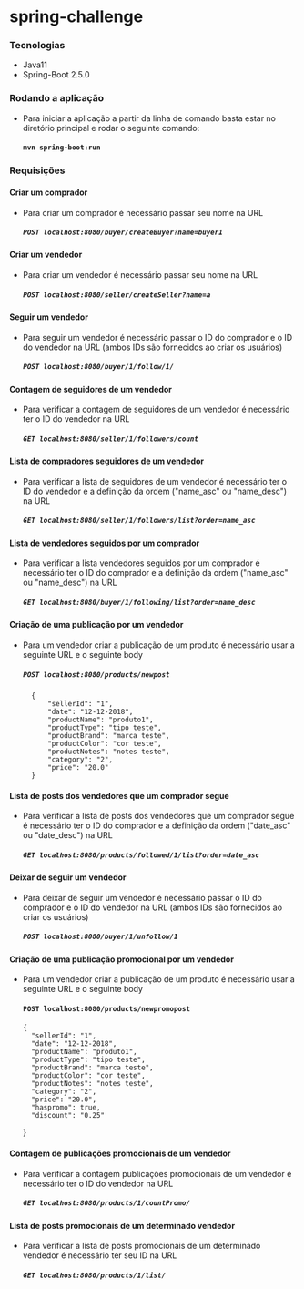 # spring-challenge

### Tecnologias
- Java11
- Spring-Boot 2.5.0

### Rodando a aplicação
- Para iniciar a aplicação a partir da linha de comando basta estar no diretório principal e rodar o seguinte comando: 
  ####   `mvn spring-boot:run`
  
### Requisições
#### Criar um comprador
- Para criar um comprador é necessário passar seu nome na URL
  ##### `POST localhost:8080/buyer/createBuyer?name=buyer1`

#### Criar um vendedor
- Para criar um vendedor é necessário passar seu nome na URL
  #####  `POST localhost:8080/seller/createSeller?name=a`

#### Seguir um vendedor
- Para seguir um vendedor é necessário passar o ID do comprador e o ID do vendedor na URL (ambos IDs são fornecidos ao criar os usuários)
  ##### `POST localhost:8080/buyer/1/follow/1/`
  
#### Contagem de seguidores de um vendedor
- Para verificar a contagem de seguidores de um vendedor é necessário ter o ID do vendedor na URL
  ##### `GET localhost:8080/seller/1/followers/count`

#### Lista de compradores seguidores de um vendedor
- Para verificar a lista de seguidores de um vendedor é necessário ter o ID do vendedor e a definição da ordem ("name_asc" ou "name_desc") na URL
  ##### `GET localhost:8080/seller/1/followers/list?order=name_asc`

#### Lista de vendedores seguidos por um comprador
- Para verificar a lista vendedores seguidos por um comprador é necessário ter o ID do comprador e a definição da ordem ("name_asc" ou "name_desc") na URL
  ##### `GET localhost:8080/buyer/1/following/list?order=name_desc`
  
#### Criação de uma publicação por um vendedor
- Para um vendedor criar a publicação de um produto é necessário usar a seguinte URL e o seguinte body
  ##### `POST localhost:8080/products/newpost`
  ##### 
        { 
            "sellerId": "1",
            "date": "12-12-2018",
            "productName": "produto1",
            "productType": "tipo teste",
            "productBrand": "marca teste",
            "productColor": "cor teste",
            "productNotes": "notes teste",
            "category": "2",
            "price": "20.0"
        }
        

#### Lista de posts dos vendedores que um comprador segue
- Para verificar a lista de posts dos vendedores que um comprador segue é necessário ter o ID do comprador e a definição da ordem ("date_asc" ou "date_desc") na URL
  ##### `GET localhost:8080/products/followed/1/list?order=date_asc`
  
#### Deixar de seguir um vendedor
- Para deixar de seguir um vendedor é necessário passar o ID do comprador e o ID do vendedor na URL (ambos IDs são fornecidos ao criar os usuários)
  ##### `POST localhost:8080/buyer/1/unfollow/1`  
  
  
#### Criação de uma publicação promocional por um vendedor
- Para um vendedor criar a publicação de um produto é necessário usar a seguinte URL e o seguinte body  
  #### `POST localhost:8080/products/newpromopost`
  #### 
      { 
        "sellerId": "1",
        "date": "12-12-2018",
        "productName": "produto1",
        "productType": "tipo teste",
        "productBrand": "marca teste",
        "productColor": "cor teste",
        "productNotes": "notes teste",
        "category": "2",
        "price": "20.0",
        "haspromo": true,
        "discount": "0.25"
    }
    

#### Contagem de publicações promocionais de um vendedor
- Para verificar a contagem publicações promocionais de um vendedor é necessário ter o ID do vendedor na URL
  ##### `GET localhost:8080/products/1/countPromo/`

#### Lista de posts promocionais de um determinado vendedor
- Para verificar a lista de posts promocionais de um determinado vendedor é necessário ter seu ID na URL
  ##### `GET localhost:8080/products/1/list/`
  


  

